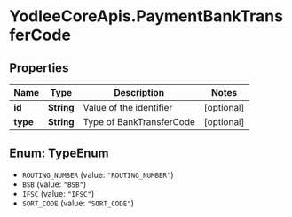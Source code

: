 # YodleeCoreApis.PaymentBankTransferCode

## Properties
Name | Type | Description | Notes
------------ | ------------- | ------------- | -------------
**id** | **String** | Value of the identifier | [optional] 
**type** | **String** | Type of BankTransferCode | [optional] 

<a name="TypeEnum"></a>
## Enum: TypeEnum

* `ROUTING_NUMBER` (value: `"ROUTING_NUMBER"`)
* `BSB` (value: `"BSB"`)
* `IFSC` (value: `"IFSC"`)
* `SORT_CODE` (value: `"SORT_CODE"`)

